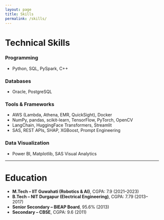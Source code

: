 ```yaml
---
layout: page
title: Skills
permalink: /skills/
---
```


# Technical Skills

### Programming
- Python, SQL, PySpark, C++

### Databases
- Oracle, PostgreSQL

### Tools & Frameworks
- AWS (Lambda, Athena, EMR, QuickSight), Docker  
- NumPy, pandas, scikit-learn, TensorFlow, PyTorch, OpenCV  
- LangChain, HuggingFace Transformers, Streamlit  
- SAS, REST APIs, SHAP, XGBoost, Prompt Engineering  

### Data Visualization
- Power BI, Matplotlib, SAS Visual Analytics

---

# Education

- **M.Tech – IIT Guwahati (Robotics & AI)**, CGPA: 7.9 (2021–2023)  
- **B.Tech – NIT Durgapur (Electrical Engineering)**, CGPA: 7.79 (2013–2017)  
- **Senior Secondary – BIEAP Board**, 95.6% (2013)  
- **Secondary – CBSE**, CGPA: 9.6 (2011)
